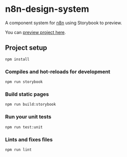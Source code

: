 # n8n-design-system

A component system for [n8n](https://n8n.io) using Storybook to preview.

You can [preview project here](https://n8n-io.github.io/n8n-design-system/index.html).

## Project setup
```
npm install
```

### Compiles and hot-reloads for development
```
npm run storybook
```

### Build static pages
```
npm run build:storybook
```

### Run your unit tests
```
npm run test:unit
```

### Lints and fixes files
```
npm run lint
```

